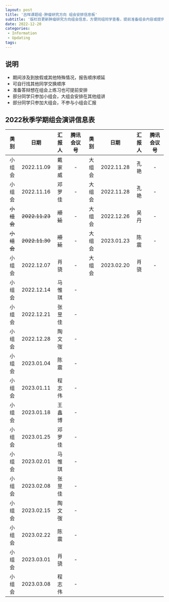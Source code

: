 ```yaml
---
layout: post
title: '吕晖课题组-肿瘤研究方向 组会安排信息板'
subtitle: '版栏目更新肿瘤研究方向组会信息，方便同组同学查看，提前准备组会内容或提供腾讯会议链接。每周三不定期更新，建议加入收藏夹随时查看。'
date: 2022-12-20
categories:
 - Information
 - Updating
tags: 
---
```


## 说明

- 期间涉及到放假或其他特殊情况，报告顺序顺延
- 可自行找其他同学交换顺序
- 准备答辩想在组会上练习也可提前安排
- 部分同学只参加小组会，大组会安排在其他组讲
- 部分同学只参加大组会，不参与小组会汇报

## 2022秋季学期组会演讲信息表

|    类别    |      日期      |  汇报人  | 腾讯会议号 |  类别  |    日期    | 汇报人 | 腾讯会议号 |
| :--------: | :------------: | :------: | :--------: | :----: | :--------: | :----: | :--------: |
|   小组会   |   2022.11.09   |  戴家威  |     -      | 大组会 | 2022.11.28 |  孔艳  |     -      |
|   小组会   |   2022.11.16   |  邓罗佳  |     -      | 大组会 | 2022.11.28 |  孔艳  |     -      |
| ~~小组会~~ | ~~2022.11.23~~ | ~~顺延~~ |     -      | 大组会 | 2022.12.26 |  吴丹  |     -      |
| ~~小组会~~ | ~~2022.11.30~~ | ~~顺延~~ |     -      | 大组会 | 2023.01.23 |  陈震  |     -      |
|   小组会   |   2022.12.07   |   肖骁   |     -      | 大组会 | 2023.02.20 |  肖骁  |     -      |
|   小组会   |   2022.12.14   |  马惟琪  |     -      |
|   小组会   |   2022.12.21   |  张昱佳  |     -      |
|   小组会   |   2022.12.28   |  陶文弢  |     -      |
|   小组会   |   2023.01.04   |   陈震   |     -      |
|   小组会   |   2023.01.11   |  程志伟  |     -      |
|   小组会   |   2023.01.18   |  王鑫博  |     -      |
|   小组会   |   2023.01.25   |  邓罗佳  |     -      |
|   小组会   |   2023.02.01   |  马惟琪  |     -      |
|   小组会   |   2023.02.08   |  张昱佳  |     -      |
|   小组会   |   2023.02.15   |  陶文弢  |     -      |
|   小组会   |   2023.02.22   |   陈震   |     -      |
|   小组会   |   2023.03.01   |   肖骁   |     -      |
|   小组会   |   2023.03.08   |  程志伟  |     -      |


